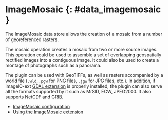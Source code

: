 # ImageMosaic {: #data_imagemosaic }

The ImageMosaic data store allows the creation of a mosaic from a number of georeferenced rasters.

The mosaic operation creates a mosaic from two or more source images. This operation could be used to assemble a set of overlapping geospatially rectified images into a contiguous image. It could also be used to create a montage of photographs such as a panorama.

The plugin can be used with GeoTIFFs, as well as rasters accompanied by a world file (`.wld`, `.pgw` for PNG files, `.jgw` for JPG files, etc.). In addition, if imageIO-ext [GDAL extension](../gdal.md) is properly installed, the plugin can also serve all the formats supported by it such as MrSID, ECW, JPEG2000. It also supports NetCDF and GRIB.

-   [ImageMosaic configuration](configuration.md)
-   [Using the ImageMosaic extension](tutorial.md)
